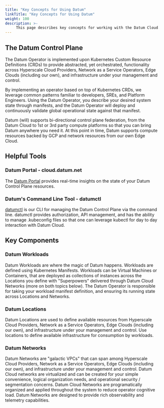 ```yaml
---
title: "Key Concepts for Using Datum"
linkTitle: "Key Concepts for Using Datum"
weight: 100
description: >-
     This page describes key concepts for working with the Datum Cloud.
---
```


## The Datum Control Plane

The Datum Operator is implemented upon Kubernetes Custom Resource Definitions (CRDs) to provide abstracted, yet orchestrated, functionality across Hyperscale Cloud Providers, Network as a Service Operators, Edge Clouds (including our own), and infrastructure under your management and control.

By implementing an operator based on top of Kubernetes CRDs, we leverage common patterns familiar to developers, SREs, and Platform Engineers. Using the Datum Operator, you describe your desired system state through manifests, and the Datum Operator will deploy and continuously validate global operational state against that manifest.

Datum (will) supports bi-directional control plane federation, from the Datum Cloud to 1st or 3rd party compute platforms so that you can bring Datum anywhere you need it. At this point in time, Datum supports compute resources backed by GCP and network resources from our own Edge Cloud.

## Helpful Tools

### Datum Portal - cloud.datum.net

The [Datum Portal](https://cloud.datum.net) provides real-time insights on the state of your Datum Control Plane resources. 

### Datum's Command Line Tool - datumctl

[datumctl](https://docs.datum.net/docs/tasks/tools/#datumctl) is our CLI for managing the Datum Control Plane via the command line. datumctl provides authorization, API management, and has the ability to manage .kubeconfig files so that one can leverage kubectl for day to day interaction with Datum Cloud.

## Key Components

### Datum Workloads

Datum Workloads are where the magic of Datum happens. Workloads are defined using Kubernetes Manifests. Workloads can be Virtual Machines or Containers, that are deployed as collections of instances across the Locations you define with "Superpowers" delivered through Datum Cloud Networks (more on both topics below). The Datum Operator is responsible for taking your workload manifest definition, and ensuring its running state across Locations and Networks.

### Datum Locations

Datum Locations are used to define available resources from Hyperscale Cloud Providers, Network as a Service Operators, Edge Clouds (including our own), and infrastructure under your management and control. Use locations to define available infrastructure for consumption by workloads.

### Datum Networks

Datum Networks are "galactic VPCs" that can span among Hyperscale Cloud Providers, Network as a Service Operators, Edge Clouds (including our own), and infrastructure under your management and control. Datum Cloud networks are virtualized and can be created for your simple convenience, logical organization needs, and operational security / segmentation concerns. Datum Cloud Networks are programatically organized and applied throughout the system to reduce operator cognitive load. Datum Networks are designed to provide rich observability and telemetry capabilities.

